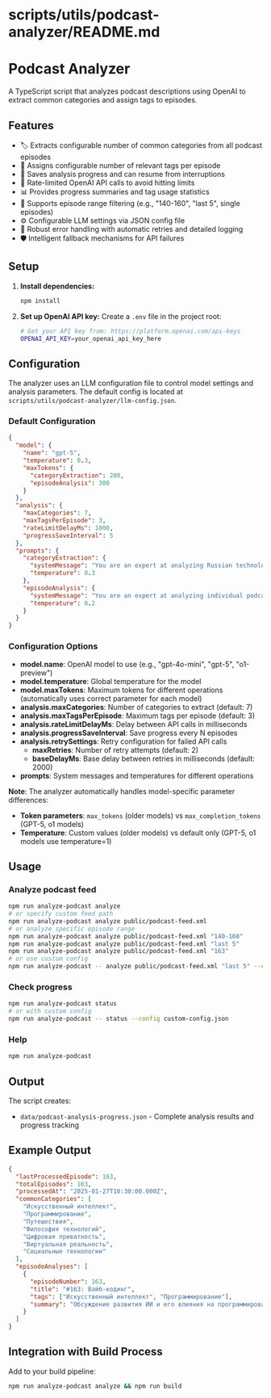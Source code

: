 # scripts/utils/podcast-analyzer/README.md

# Podcast Analyzer

A TypeScript script that analyzes podcast descriptions using OpenAI to extract common categories and assign tags to episodes.

## Features

- 🏷️ Extracts configurable number of common categories from all podcast episodes
- 📝 Assigns configurable number of relevant tags per episode  
- 💾 Saves analysis progress and can resume from interruptions
- 🔄 Rate-limited OpenAI API calls to avoid hitting limits
- 📊 Provides progress summaries and tag usage statistics
- 🎯 Supports episode range filtering (e.g., "140-160", "last 5", single episodes)
- ⚙️ Configurable LLM settings via JSON config file
- 🔄 Robust error handling with automatic retries and detailed logging
- 🛡️ Intelligent fallback mechanisms for API failures

## Setup

1. **Install dependencies:**
   ```bash
   npm install
   ```

2. **Set up OpenAI API key:**
   Create a `.env` file in the project root:
   ```bash
   # Get your API key from: https://platform.openai.com/api-keys
   OPENAI_API_KEY=your_openai_api_key_here
   ```

## Configuration

The analyzer uses an LLM configuration file to control model settings and analysis parameters. The default config is located at `scripts/utils/podcast-analyzer/llm-config.json`.

### Default Configuration
```json
{
  "model": {
    "name": "gpt-5",
    "temperature": 0.3,
    "maxTokens": {
      "categoryExtraction": 200,
      "episodeAnalysis": 300
    }
  },
  "analysis": {
    "maxCategories": 7,
    "maxTagsPerEpisode": 3,
    "rateLimitDelayMs": 1000,
    "progressSaveInterval": 5
  },
  "prompts": {
    "categoryExtraction": {
      "systemMessage": "You are an expert at analyzing Russian technology podcast content and extracting meaningful categories.",
      "temperature": 0.3
    },
    "episodeAnalysis": {
      "systemMessage": "You are an expert at analyzing individual podcast episodes and assigning relevant tags from predefined categories.",
      "temperature": 0.2
    }
  }
}
```

### Configuration Options
- **model.name**: OpenAI model to use (e.g., "gpt-4o-mini", "gpt-5", "o1-preview")
- **model.temperature**: Global temperature for the model
- **model.maxTokens**: Maximum tokens for different operations (automatically uses correct parameter for each model)
- **analysis.maxCategories**: Number of categories to extract (default: 7)
- **analysis.maxTagsPerEpisode**: Maximum tags per episode (default: 3)
- **analysis.rateLimitDelayMs**: Delay between API calls in milliseconds
- **analysis.progressSaveInterval**: Save progress every N episodes
- **analysis.retrySettings**: Retry configuration for failed API calls
  - **maxRetries**: Number of retry attempts (default: 2)
  - **baseDelayMs**: Base delay between retries in milliseconds (default: 2000)
- **prompts**: System messages and temperatures for different operations

**Note**: The analyzer automatically handles model-specific parameter differences:
- **Token parameters**: `max_tokens` (older models) vs `max_completion_tokens` (GPT-5, o1 models)
- **Temperature**: Custom values (older models) vs default only (GPT-5, o1 models use temperature=1)

## Usage

### Analyze podcast feed
```bash
npm run analyze-podcast analyze
# or specify custom feed path
npm run analyze-podcast analyze public/podcast-feed.xml
# or analyze specific episode range
npm run analyze-podcast analyze public/podcast-feed.xml "140-160"
npm run analyze-podcast analyze public/podcast-feed.xml "last 5"
npm run analyze-podcast analyze public/podcast-feed.xml "163"
# or use custom config
npm run analyze-podcast -- analyze public/podcast-feed.xml "last 5" --config custom-config.json
```

### Check progress
```bash
npm run analyze-podcast status
# or with custom config
npm run analyze-podcast -- status --config custom-config.json
```

### Help
```bash
npm run analyze-podcast
```

## Output

The script creates:
- `data/podcast-analysis-progress.json` - Complete analysis results and progress tracking

## Example Output

```json
{
  "lastProcessedEpisode": 163,
  "totalEpisodes": 163,
  "processedAt": "2025-01-27T10:30:00.000Z",
  "commonCategories": [
    "Искусственный интеллект",
    "Программирование", 
    "Путешествия",
    "Философия технологий",
    "Цифровая приватность",
    "Виртуальная реальность",
    "Социальные технологии"
  ],
  "episodeAnalyses": [
    {
      "episodeNumber": 163,
      "title": "#163: Вайб-кодинг",
      "tags": ["Искусственный интеллект", "Программирование"],
      "summary": "Обсуждение развития ИИ и его влияния на программирование."
    }
  ]
}
```

## Integration with Build Process

Add to your build pipeline:
```bash
npm run analyze-podcast analyze && npm run build
```
